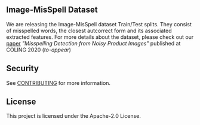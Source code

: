 ## Image-MisSpell Dataset

We are releasing the Image-MisSpell dataset Train/Test splits. They consist of misspelled words, the closest autcorrect form and its associated extracted features. For more details about the dataset, please check out our [paper](https://assets.amazon.science/ef/c1/f670e96c4922ba9e10430439b583/misspelling-detection-from-noisy-product-images.pdf) *"Misspelling Detection from Noisy Product Images"* published at COLING 2020 (*to-appear*)

## Security

See [CONTRIBUTING](CONTRIBUTING.md#security-issue-notifications) for more information.

## License

This project is licensed under the Apache-2.0 License.

